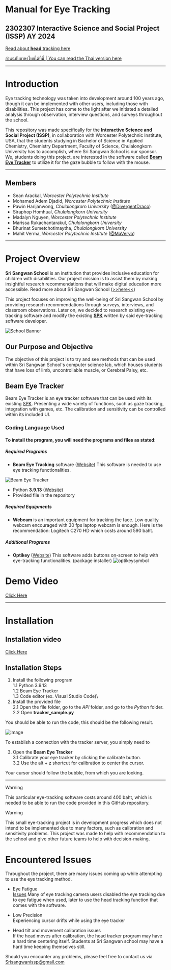 # Manual for Eye Tracking

## 2302307 Interactive Science and Social Project (ISSP) AY 2024

[Read about **head** tracking here](https://github.com/DivergentDraco/School-head-tracking-project)

[อ่านฉบับภาษาไทยได้ที่นี่ | You can read the Thai version here](MANUAL_TH.md)

---

# Introduction

Eye tracking technology was taken into development around 100 years ago, though it can be implemented with other users, including those with disabilities. This project has come to the light after we initiated a detailed analysis through observation, interview questions, and surveys throughout the school.

This repository was made specifically for the **Interactive Science and Social Project 
 (ISSP)**, in collaboration with Worcester Polytechnic Institute, USA, that the students studying in Bachelor of Science in Applied Chemistry, Chemistry Department, Faculty of Science, Chulalongkorn University has to accomplish, where Sri Sangwan School is our sponsor. We, students doing this project, are interested in the software called [**Beam Eye Tracker**](https://beam.eyeware.tech/) to utilize it for the gaze bubble to follow with the mouse. 

---

## Members
 * Sean Arackal, *Worcester Polytechnic Institute*
 * Mohamed Adem Djadid, *Worcester Polytechnic Institute*
 * Pawin Harijanwong, *Chulalongkorn University* ([@DivergentDraco](https://github.com/DivergentDraco))
 * Siraphop Homhual, *Chulalongkorn University*
 * Madalyn Nguyen, *Worcester Polytechnic Institute*
 * Marissa Rukachantarakul, *Chulalongkorn University*
 * Bhurinat Sumetchotimaytha, *Chulalongkorn University*
 * Mahit Verma, *Worcester Polytechnic Institute* ([@MaVeryo](https://github.com/MaVeryo))

---

# Project Overview

**Sri Sangwan School** is an institution that provides inclusive education for children with disabilities. Our project mission is to assist them by making insightful research recommendations that will make digital education more accessible. Read more about Sri Sangwan School ([>>here<<](http://www.swn.ac.th/mainpage))

This project focuses on improving the well-being of Sri Sangwan School by providing research recommendations through surveys, interviews, and classroom observations. Later on, we decided to research existing eye-tracking software and modify the existing [**SPK**](https://beam.eyeware.tech/developers/) written by said eye-tracking software developer.

![School Banner](https://github.com/user-attachments/assets/9b123cf6-f919-4abe-b54b-365a5b79b447)

## Our Purpose and Objective
The objective of this project is to try and see methods that can be used within Sri Sangwan School's computer science lab, which houses students that have loss of limb, uncontrollable muscle, or Cerebral Palsy, etc.

## Beam Eye Tracker
Beam Eye Tracker is an eye tracker software that can be used with its existing [SPK](https://beam.eyeware.tech/developers/). Presenting a wide variety of functions, such as gaze tracking, integration with games, etc. The calibration and sensitivity can be controlled within its included UI.

### Coding Language Used
#### To install the program, you will need the programs and files as stated:
##### Required Programs
 - **Beam Eye Tracking** software ([Website](https://beam.eyeware.tech/)) This software is needed to use eye tracking functionalities.
 
 ![Beam Eye Tracker](https://github.com/user-attachments/assets/cd8a1c21-beb4-472f-bc81-7047cefdc76d)
 - Python **3.9.13** ([Website](https://www.python.org/downloads/release/python-3913/))
 - Provided file in the repository

##### Required Equipments
 - **Webcam** is an important equipment for tracking the face. Low quality webcam encouraged with 30 fps laptop webcam is enough.
   Here is the recommendation: Logitech C270 HD which costs around 590 baht.

##### Additional Programs
 - **Optikey** ([Website](https://www.optikey.org/)) This software adds buttons on-screen to help with eye-tracking functionalities. 
(package installer)
![optikeysymbol](https://github.com/user-attachments/assets/2d168696-d3a4-4e59-907e-d575fde42812)

# Demo Video
[Click Here]()

---

# Installation

## Installation video
[Click Here]() 

## Installation Steps
1. Install the following program\
 1.1 Python 3.9.13\
 1.2 Beam Eye Tracker\
 1.3 Code editor (ex. Visual Studio Code)\
2. Install the provided file\
 2.1 Open the file folder, go to the *API* folder, and go to the *Python* folder.\
 2.2 Open **tracker_sample.py**

You should be able to run the code, this should be the following result.

![image](https://github.com/user-attachments/assets/0667cfd6-1fb1-45ea-a366-a7048ac6d0d9)

To establish a connection with the tracker server, you simply need to 

3. Open the **Beam Eye Tracker**\
 3.1 Calibrate your eye tracker by clicking the calibrate button.\
 3.2 Use the alt + z shortcut for calibration to center the cursor.

Your cursor should follow the bubble, from which you are looking.

---

> [!WARNING]
> This particular eye-tracking software costs around 400 baht, which is needed to be able to run the code provided in this GitHub repository.

> [!WARNING]
> This small eye-tracking project is in development progress which does not intend to be implemented due to many factors, such as calibration and sensitivity problems. This project was made to help with recommendation to the school and give other future teams to help with decision-making.



# Encountered Issues
Throughout the project, there are many issues coming up while attempting to use the eye tracking method.

- Eye Fatigue\
 [Issues](https://www.reddit.com/r/MicrosoftFlightSim/comments/1ew95qh/does_anybody_actually_use_eye_tracking/)
Many of eye tracking camera users disabled the eye tracking due to eye fatigue when used, later to use the head tracking function that comes with the software.

- Low Precision\
Experiencing cursor drifts while using the eye tracker

- Head tilt and movement calibration issues\
If the head moves after calibration, the head tracker program may have a hard time centering itself. Students at Sri Sangwan school may have a hard time keeping themselves still.

Should you encounter any problems, please feel free to contact us via Srisangwanissp@gmail.com
